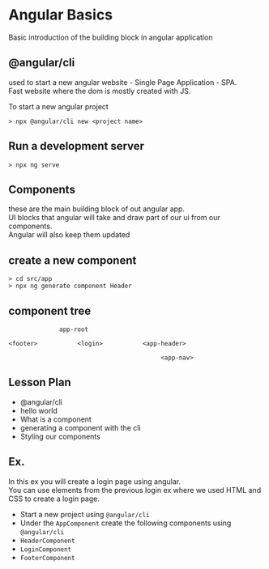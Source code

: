# Angular Basics

Basic introduction of the building block in angular application

## @angular/cli

used to start a new angular website - Single Page Application - SPA.  
Fast website where the dom is mostly created with JS.  

To start a new angular project

```
> npx @angular/cli new <project name>
```

## Run a development server

```
> npx ng serve
```

## Components

these are the main building block of out angular app.  
UI blocks that angular will take and draw part of our ui from our components.  
Angular will also keep them updated

## create a new component

```
> cd src/app
> npx ng generate component Header
```

## component tree

                  app-root
                  
    <footer>           <login>           <app-header>
    
                                              <app-nav>

## Lesson Plan

- @angular/cli
- hello world
- What is a component
- generating a component with the cli
- Styling our components

## Ex.

In this ex you will create a login page using angular.  
You can use elements from the previous login ex where we used HTML and CSS to create a login page.  

- Start a new project using `@angular/cli`
- Under the `AppComponent` create the following components using `@angular/cli`
- `HeaderComponent`
- `LoginComponent`
- `FooterComponent`


